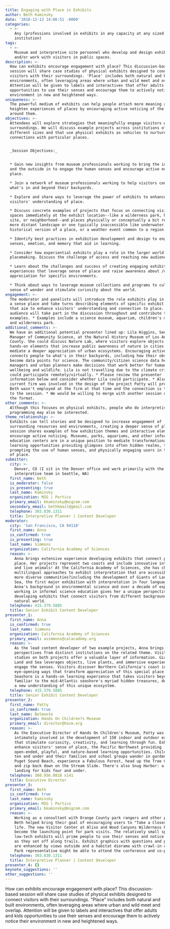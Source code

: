```yaml
---
title: Engaging with Place in Exhibits
author: Beth Kaminsky
date: '2018-12-13 14:06:51 -0000'
categories:
  - >-
    Any (professions involved in exhibits in any capacity at any sized
    institution)
tags:
  - >-
    Museum and interpretive site personnel who develop and design exhibits
    and/or work with visitors in public spaces.
description: >-
  How can exhibits encourage engagement with place? This discussion-based
  session will share case studies of physical exhibits designed to connect
  visitors with their surroundings. 'Place' includes both natural and built
  environments, often leveraging areas where urban and wild meet and overlap.
  Attention will be given to labels and interactives that offer adults and kids
  opportunities to use their senses and encourage them to actively notice their
  environment in new and heightened ways.
uniqueness: >-
  The powerful medium of exhibits can help people attach more meaning and
  heighten experiences of places by encouraging active noticing of the world
  around them.
objectives: >-
  Attendees will explore strategies that meaningfully engage visitors with their
  surroundings. We will discuss example projects across institutions of
  different sizes and that use physical exhibits as vehicles to nurture human
  connections with particular places.


  _Session Objectives:_


  * Gain new insights from museum professionals working to bring the inside out
  and the outside in to engage the human senses and encourage active noticing of
  place. 

  * Join a network of museum professionals working to help visitors connect with
  what's in and beyond their backyards.  

  * Explore and share ways to leverage the power of exhibits to enhance
  visitors' understanding of place.

  * Discuss concrete examples of projects that focus on connecting visitors to
  spaces immediately at the exhibit location--like a wilderness park, historic
  site, or neighborhood--and places physically or conceptually a bit removed--a
  more distant landscape or one typically inaccessible like underwater, a
  historical version of a place, or a weather event common to a region.  

  * Identify best practices in exhibition development and design to engage the
  senses, emotion, and memory that aid in learning. 

  * Consider how experiential exhibits play a role in the larger world of
  placemaking. Discuss the challenge of access and reaching new audiences. 

  * Learn about the challenges and success of creating engaging exhibit
  experiences that leverage sense of place and raise awareness about /deepen
  appreciation for specific environments. 

  * Think about ways to leverage museum collections and programs to cultivate a
  sense of wonder and stimulate curiosity about the world.
engagement: >-
  The moderator and panelists will introduce the role exhibits play in nurturing
  a sense place and take turns describing elements of specific exhibit projects
  that aim to enhance visitors' understanding and connection to place. The
  audience will take part in the discussion throughout and contribute their own
  examples. * Examples include a science museum, aquarium, children's museum,
  and wilderness park.
additional_comments: >-
  We have an additional potential presenter lined up: Lila Higgins, Senior
  Manager of Community Science, at the Natural History Museum of Los Angeles
  County. She could discuss Nature Lab, where visitors explore objects and
  hands-on elements that increase public awareness of nature in cities and
  mediate a deeper appreciation of urban ecosystems. Encouraging active noticing
  connects people to what's in their backyards, including how their observations
  become data points for science. The community/citizen science data help land
  managers and urban planners make decisions that work better for human
  wellbeing and wildlife. Lila is not travelling due to the climate crisis and
  could participate remotely/virtually. * Please review the presenter
  information below and consider whether Lila could participate. * Also, Beth's
  current firm was involved in the design of the project Patty will present;
  Beth wasn't employed at the firm at that time and the connection is tangential
  to the session. * We would be willing to merge with another session or change
  the format. 
other_comments: >-
  Although this focuses on physical exhibits, people who do interpretive
  programming may also be interested.
theme_relationship: >-
  Exhibits can tell stories and be designed to increase engagement of
  surrounding resources and environments, creating a deeper sense of place. This
  session shares examples of how exhibition themes and interactive elements
  encourage active noticing. Museums, parks, aquariums, and other informal
  education centers are in a unique position to mediate transformational
  learning opportunities providing glimpses into often hidden realms, through
  prompting the use of human senses, and physically engaging users in the power
  of place.
submitter:
  city: >-
    Denver, CO (I sit in the Denver office and work primarily with the
    interpretive team in Seattle, WA)
  first_name: Beth
  is_moderator: false
  is_presenting: true
  last_name: Kaminsky
  organization: MIG | Portico
  primary_email: bkaminsky@migcom.com
  secondary_email: bethkmail@gmail.com
  telephone: 303.830.1311
  title: Interpretive Planner | Content Developer
moderator:
  city: 'San Francisco, CA 94118'
  first_name: Anna
  is_confirmed: true
  is_presenting: true
  last_name: Simmons
  organization: California Academy of Sciences
  reason: >-
    Anna brings extensive experience developing exhibits that connect people to
    place. Her projects represent two coasts and include innovative interactives
    and live animals! At the California Academy of Sciences, she has championed
    multilingual approaches to exhibit interpretation that are accessible to
    more diverse communities?including the development of Giants of Land and
    Sea, the first major exhibition with interpretation in four languages.
    Anna's background in environmental science and over a decade of experience
    working in informal science education gives her a unique perspective on
    developing exhibits that connect visitors from different backgrounds to the
    natural world.
  telephone: 415.379.5885
  title: Senior Exhibit Content Developer
presenter_1:
  first_name: Anna
  is_confirmed: true
  last_name: Simmons
  organization: California Academy of Sciences
  primary_email: asimmons@calacademy.org
  reason: >-
    As the lead content developer of two example projects, Anna brings fresh
    perspectives from distinct institutions on the related theme. Visitor
    studies on both projects offer a valuable layer of information. Giants of
    Land and Sea leverages objects, live plants, and immersive experiences that
    engage the senses. Visitors discover Northern California's coast in
    eye-opening ways that transform appreciation of this special place.  Living
    Seashore is a hands-on learning experience that takes visitors beyond the
    familiar to the mid-Atlantic seashore's myriad hidden treasures, developing
    a new understanding of this unique ecosystem.
  telephone: 415.379.5885
  title: Senior Exhibit Content Developer
presenter_2:
  first_name: Patty
  is_confirmed: true
  last_name: Belmonte
  organization: Hands On Children?s Museum
  primary_email: director@hocm.org
  reason: >-
    As the Executive Director of Hands On Children's Museum, Patty was
    intimately involved in the development of 150 indoor and outdoor exhibits
    that stimulate curiosity, creativity, and learning through fun. Exhibits
    enhance visitors' sense of place, the Pacific Northwest providing
    open-ended, playful, and nature-based learning opportunities. Children age
    ten and under and their families and school groups wander in gardens and the
    Puget Sound Beach, experience a Fabulous Forest, head up the Tree Climber
    and zip back down on the Stream Slide. There's also Snug Harbor: a safe
    landing for kids four and under.
  telephone: 360.956.0818 x141
  title: Executive Director
presenter_3:
  first_name: Beth
  is_confirmed: true
  last_name: Kaminsky
  organization: MIG | Portico
  primary_email: bkaminsky@migcom.com
  reason: >-
    Working as a consultant with Orange County park rangers and other personnel,
    Beth helped bring their goal of encouraging users to "Take a Closer Look" to
    life. The new Visitor Center at Aliso and Wood Canyons Wilderness Park will
    become the launching point for park visits. The relatively small space and
    low-tech exhibits will prime people to use their senses and notice details
    as they set off along trails. Exhibit graphics with questions and prompts
    are enhanced by views outside and a habitat diorama with crawl-in cave. \[A
    Park representative might be able to attend the conference and co-present.]
  telephone: 303.830.1311
  title: Interpretive Planner | Content Developer
presenter_4: {}
keynote_suggestions: ''
other_suggestions: ''
---
```

How can exhibits encourage engagement with place? This discussion-based session will share case studies of physical exhibits designed to connect visitors with their surroundings. "Place" includes both natural and built environments, often leveraging areas where urban and wild meet and overlap. Attention will be given to labels and interactives that offer adults and kids opportunities to use their senses and encourage them to actively notice their environment in new and heightened ways.
